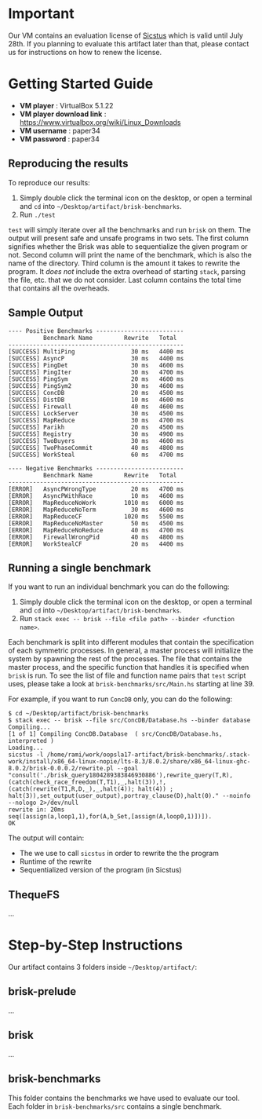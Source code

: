 # Important

Our VM contains an evaluation license of [Sicstus](https://sicstus.sics.se/)
which is valid until July 28th. If you planning to evaluate this artifact later
than that, please contact us for instructions on how to renew the license.

#  Getting Started Guide

- **VM player**               : VirtualBox 5.1.22
- **VM player download link** : https://www.virtualbox.org/wiki/Linux_Downloads
- **VM username**             : paper34
- **VM password**             : paper34

## Reproducing the results

To reproduce our results:

1. Simply double click the terminal icon on the desktop, or open a terminal and
   `cd` into `~/Desktop/artifact/brisk-benchmarks`.
2. Run `./test`

`test` will simply iterate over all the benchmarks and run `brisk` on them. The
output will present safe and unsafe programs in two sets. The first column
signifies whether the Brisk was able to sequentialize the given program or not.
Second column will print the name of the benchmark, which is also the name of
the directory. Third column is the amount it takes to rewrite the program. It
_does not_ include the extra overhead of starting `stack`, parsing the file,
etc. that we do not consider. Last column contains the total time that contains
all the overheads.

## Sample Output

```
---- Positive Benchmarks -------------------------
          Benchmark Name         Rewrite   Total
--------------------------------------------------
[SUCCESS] MultiPing                30 ms   4400 ms
[SUCCESS] AsyncP                   30 ms   4400 ms
[SUCCESS] PingDet                  30 ms   4600 ms
[SUCCESS] PingIter                 30 ms   4700 ms
[SUCCESS] PingSym                  20 ms   4600 ms
[SUCCESS] PingSym2                 30 ms   4600 ms
[SUCCESS] ConcDB                   20 ms   4500 ms
[SUCCESS] DistDB                   10 ms   4600 ms
[SUCCESS] Firewall                 40 ms   4600 ms
[SUCCESS] LockServer               30 ms   4500 ms
[SUCCESS] MapReduce                30 ms   4700 ms
[SUCCESS] Parikh                   20 ms   4500 ms
[SUCCESS] Registry                 30 ms   4900 ms
[SUCCESS] TwoBuyers                30 ms   4600 ms
[SUCCESS] TwoPhaseCommit           40 ms   4800 ms
[SUCCESS] WorkSteal                60 ms   4700 ms

---- Negative Benchmarks -------------------------
          Benchmark Name         Rewrite   Total
--------------------------------------------------
[ERROR]   AsyncPWrongType          20 ms   4700 ms
[ERROR]   AsyncPWithRace           10 ms   4600 ms
[ERROR]   MapReduceNoWork        1010 ms   6000 ms
[ERROR]   MapReduceNoTerm          30 ms   4600 ms
[ERROR]   MapReduceCF            1020 ms   5500 ms
[ERROR]   MapReduceNoMaster        50 ms   4500 ms
[ERROR]   MapReduceNoReduce        40 ms   4700 ms
[ERROR]   FirewallWrongPid         40 ms   4800 ms
[ERROR]   WorkStealCF              20 ms   4400 ms
```

## Running a single benchmark

If you want to run an individual benchmark you can do the following:

1. Simply double click the terminal icon on the desktop, or open a terminal and
   `cd` into `~/Desktop/artifact/brisk-benchmarks`.
2. Run `stack exec -- brisk --file <file path> --binder <function name>`.

Each benchmark is split into different modules that contain the specification of
each symmetric processes. In general, a master process will initialize the
system by spawning the rest of the processes. The file that contains the master
process, and the specific function that handles it is specified when `brisk` is
run. To see the list of file and function name pairs that `test` script uses,
please take a look at `brisk-benchmarks/src/Main.hs` starting at line 39.

For example, if you want to run `ConcDB` only, you can do the following:

```
$ cd ~/Desktop/artifact/brisk-benchmarks
$ stack exec -- brisk --file src/ConcDB/Database.hs --binder database
Compiling...
[1 of 1] Compiling ConcDB.Database  ( src/ConcDB/Database.hs, interpreted )
Loading...
sicstus -l /home/rami/work/oopsla17-artifact/brisk-benchmarks/.stack-work/install/x86_64-linux-nopie/lts-8.3/8.0.2/share/x86_64-linux-ghc-8.0.2/brisk-0.0.0.2/rewrite.pl --goal "consult('./brisk_query1804289383846930886'),rewrite_query(T,R),(catch(check_race_freedom(T,T1),_,halt(3)),!, (catch(rewrite(T1,R,D,_),_,halt(4)); halt(4)) ; halt(3)),set_output(user_output),portray_clause(D),halt(0)." --noinfo --nologo 2>/dev/null 
rewrite in: 20ms
seq([assign(a,loop1,1),for(A,b_Set,[assign(A,loop0,1)])]).
OK
```

The output will contain:

- The we use to call `sicstus` in order to rewrite the the program
- Runtime of the rewrite
- Sequentialized version of the program (in Sicstus)

## ThequeFS

...

# Step-by-Step Instructions

Our artifact contains 3 folders inside `~/Desktop/artifact/`:

## brisk-prelude

...

## brisk

...

## brisk-benchmarks

This folder contains the benchmarks we have used to evaluate our tool. Each
folder in `brisk-benchmarks/src` contains a single benchmark.

